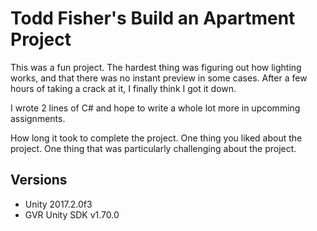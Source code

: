 # Todd Fisher's Build an Apartment Project

This was a fun project. The hardest thing was figuring out how lighting works, and that there was no instant preview in some cases. After a few hours of taking a crack at it, I finally think I got it down.

I wrote 2 lines of C# and hope to write a whole lot more in upcomming assignments.

How long it took to complete the project.
One thing you liked about the project.
One thing that was particularly challenging about the project.

## Versions
- Unity 2017.2.0f3
- GVR Unity SDK v1.70.0
